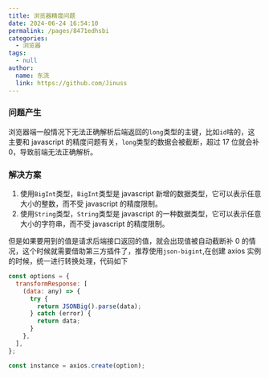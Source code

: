 ```yaml
---
title: 浏览器精度问题
date: 2024-06-24 16:54:10
permalink: /pages/8471edhsbi
categories:
  - 浏览器
tags:
  - null
author:
  name: 东流
  link: https://github.com/Jinuss
---
```


### 问题产生

浏览器端一般情况下无法正确解析后端返回的`long`类型的主键，比如`id`啥的，这主要和 javascript 的精度问题有关，`long`类型的数据会被截断，超过 17 位就会补 0，导致前端无法正确解析。

### 解决方案

1. 使用`BigInt`类型，`BigInt`类型是 javascript 新增的数据类型，它可以表示任意大小的整数，而不受 javascript 的精度限制。
2. 使用`String`类型，`String`类型是 javascript 的一种数据类型，它可以表示任意大小的字符串，而不受 javascript 的精度限制。

但是如果要用到的值是请求后端接口返回的值，就会出现值被自动截断补 0 的情况，这个时候就需要借助第三方插件了，推荐使用`json-bigint`,在创建 axios 实例的时候，统一进行转换处理，代码如下

```js
const options = {
  transformResponse: [
    (data: any) => {
      try {
        return JSONBig().parse(data);
      } catch (error) {
        return data;
      }
    },
  ],
};

const instance = axios.create(option);
```
